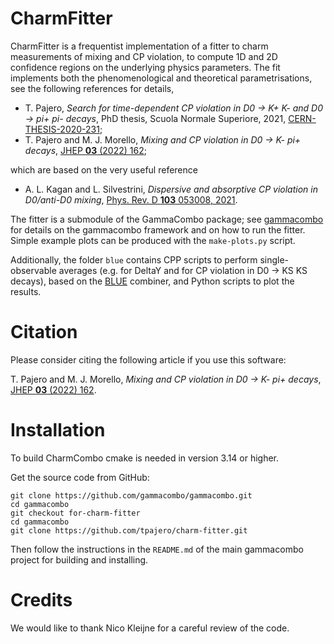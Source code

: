 # CharmFitter

CharmFitter is a frequentist implementation of a fitter to charm measurements of mixing and CP violation, to compute 1D
and 2D confidence regions on the underlying physics parameters.
The fit implements both the phenomenological and theoretical parametrisations, see the following references for details,

  * T. Pajero, *Search for time-dependent CP violation in D0 -> K+ K- and D0 -> pi+ pi- decays*, PhD thesis,
    Scuola Normale Superiore, 2021, [CERN-THESIS-2020-231](https://cds.cern.ch/record/2747731);
  * T. Pajero and M. J. Morello, *Mixing and CP violation in D0 -> K- pi+ decays*,
    [JHEP **03** (2022) 162](https://inspirehep.net/literature/1866950);

which are based on the very useful reference

  * A. L. Kagan and L. Silvestrini, *Dispersive and absorptive CP violation in D0/anti-D0 mixing*,
    [Phys. Rev. D **103** 053008, 2021](https://inspirehep.net/literature/1776611).

The fitter is a submodule of the GammaCombo package; see [gammacombo](https://gammacombo.github.io) for details on the
gammacombo framework and on how to run the fitter.
Simple example plots can be produced with the `make-plots.py` script.

Additionally, the folder `blue` contains CPP scripts to perform single-observable averages (e.g. for DeltaY and for CP
violation in D0 -> KS KS decays), based on the [BLUE](https://blue.hepforge.org/) combiner, and Python scripts to plot
the results.

# Citation

Please consider citing the following article if you use this software:

T. Pajero and M. J. Morello, *Mixing and CP violation in D0 -> K- pi+ decays*,
[JHEP **03** (2022) 162](https://inspirehep.net/literature/1866950).


# Installation

To build CharmCombo cmake is needed in version 3.14 or higher.

Get the source code from GitHub:

    git clone https://github.com/gammacombo/gammacombo.git
    cd gammacombo
    git checkout for-charm-fitter
    cd gammacombo
    git clone https://github.com/tpajero/charm-fitter.git

Then follow the instructions in the `README.md` of the main gammacombo project for building and installing.


# Credits

We would like to thank Nico Kleijne for a careful review of the code.
